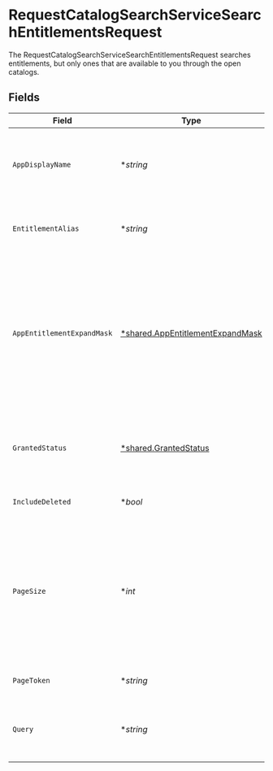 # RequestCatalogSearchServiceSearchEntitlementsRequest

The RequestCatalogSearchServiceSearchEntitlementsRequest searches entitlements, but only ones that are available to you through the open catalogs.


## Fields

| Field                                                                                                                                  | Type                                                                                                                                   | Required                                                                                                                               | Description                                                                                                                            |
| -------------------------------------------------------------------------------------------------------------------------------------- | -------------------------------------------------------------------------------------------------------------------------------------- | -------------------------------------------------------------------------------------------------------------------------------------- | -------------------------------------------------------------------------------------------------------------------------------------- |
| `AppDisplayName`                                                                                                                       | **string*                                                                                                                              | :heavy_minus_sign:                                                                                                                     | Search entitlements that belong to this app name (exact match).                                                                        |
| `EntitlementAlias`                                                                                                                     | **string*                                                                                                                              | :heavy_minus_sign:                                                                                                                     | Search for entitlements with this alias (exact match).                                                                                 |
| `AppEntitlementExpandMask`                                                                                                             | [*shared.AppEntitlementExpandMask](../../../pkg/models/shared/appentitlementexpandmask.md)                                             | :heavy_minus_sign:                                                                                                                     | The app entitlement expand mask allows the user to get additional information when getting responses containing app entitlement views. |
| `GrantedStatus`                                                                                                                        | [*shared.GrantedStatus](../../../pkg/models/shared/grantedstatus.md)                                                                   | :heavy_minus_sign:                                                                                                                     | Search entitlements with this granted status for your signed in user.                                                                  |
| `IncludeDeleted`                                                                                                                       | **bool*                                                                                                                                | :heavy_minus_sign:                                                                                                                     | Include deleted entitlements                                                                                                           |
| `PageSize`                                                                                                                             | **int*                                                                                                                                 | :heavy_minus_sign:                                                                                                                     | The pageSize where 0 <= pageSize <= 100. Values < 10 will be set to 10. A value of 0 returns the default page size (currently 25)      |
| `PageToken`                                                                                                                            | **string*                                                                                                                              | :heavy_minus_sign:                                                                                                                     | The pageToken field.                                                                                                                   |
| `Query`                                                                                                                                | **string*                                                                                                                              | :heavy_minus_sign:                                                                                                                     | Fuzzy search the display name of resource types.                                                                                       |
